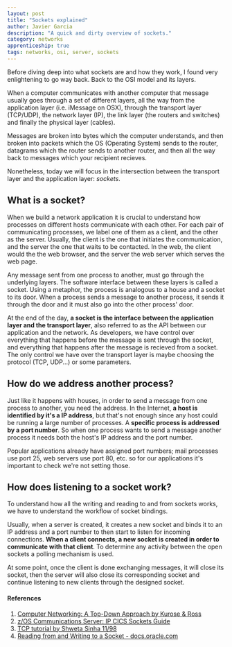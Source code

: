 ```yaml
---
layout: post
title: "Sockets explained"
author: Javier Garcia
description: "A quick and dirty overview of sockets."
category: networks
apprenticeship: true
tags: networks, osi, server, sockets
---
```


Before diving deep into what sockets are and how they work, I found very enlightening to go way back. Back to the OSI model and its layers.

When a computer communicates with another computer that message usually goes through a set of different layers, all the way from the application layer (i.e. iMessage on OSX), through the transport layer (TCP/UDP), the network layer (IP), the link layer (the routers and switches) and finally the physical layer (cables).

Messages are broken into bytes which the computer understands, and then broken into packets which the OS (Operating System) sends to the router, datagrams which the router sends to another router, and then all the way back to messages which your recipient recieves.

Nonetheless, today we will focus in the intersection between the transport layer and the application layer: *sockets*. 

## What is a socket?

When we build a network application it is crucial to understand how processes on different hosts communicate with each other. For each pair of communicating processes, we label one of them as a client, and the other as the server. Usually, the client is the one that initiates the communication, and the server the one that waits to be contacted. In the web, the client would the the web browser, and the server the web server which serves the web page.

Any message sent from one process to another, must go through the underlying layers. The software interface between these layers is called a socket. Using a metaphor, the process is analogous to a house and a socket to its door. When a process sends a message to another process, it sends it through the door and it must also go into the other process' door.

At the end of the day, **a socket is the interface between the application layer and the transport layer**, also referred to as the API between our application and the network. As developers, we have control over everything that happens before the message is sent through the socket, and everything that happens after the message is recieved from a socket. The only control we have over the transport layer is maybe choosing the protocol (TCP, UDP...) or some parameters.

## How do we address another process?

Just like it happens with houses, in order to send a message from one process to another, you need the address. In the Internet, **a host is identified by it's a IP address**, but that's not enough since any host could be running a large number of processes. A **specific process is addressed by a port number**. So when one process wants to send a message another process it needs both the host's IP address and the port number.

Popular applications already have assigned port numbers; mail processes use port 25, web servers use port 80, etc. so for our applications it's important to check we're not setting those.

## How does listening to a socket work?

To understand how all the writing and reading to and from sockets works, we have to understand the workflow of socket bindings. 

Usually, when a server is created, it creates a new socket and binds it to an IP address and a port number to then start to listen for incoming connections. **When a client connects, a new socket is created in order to communicate with that client**. To determine any activity between the open sockets a polling mechanism is used. 

At some point, once the client is done exchanging messages, it will close its socket, then the server will also close its corresponding socket and continue listening to new clients through the designed socket.

#### References

1. [Computer Networking: A Top-Down Approach by Kurose & Ross](https://www.goodreads.com/book/show/83847.Computer_Networking)
2. [z/OS Communications Server: IP CICS Sockets Guide](https://www.ibm.com/support/knowledgecenter/en/SSLTBW_2.1.0/com.ibm.zos.v2r1.halc001/o4ag1.htm)
3. [TCP tutorial by Shweta Sinha 11/98](http://ssfnet.org/Exchange/tcp/tcpTutorialNotes.html)
5. [Reading from and Writing to a Socket - docs.oracle.com](https://docs.oracle.com/javase/tutorial/networking/sockets/readingWriting.html)